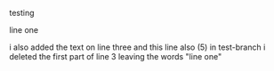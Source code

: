 testing 

 line one

i also added the text on line three and this line also (5)
in test-branch i deleted the first part of line 3 leaving the words "line one"